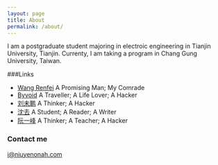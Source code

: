 ```yaml
---
layout: page
title: About
permalink: /about/
---
```



I am a postgraduate student majoring in electroic engineering in Tianjin University, Tianjin. Currenty, I am taking a program in Chang Gung University, Taiwan.


###Links

+ [Wang Renfei](http://renfeiwang.com)  A Promising Man; My Comrade
+ [Byvoid](https://www.byvoid.com) A Traveller; A Life Lover; A Hacker
+ [刘未鹏](http://mindhacks.cn) A Thinker; A Hacker
+ [沈去](http://www.douban.com/people/SHENCHIFENG/) A Student; A Reader; A Writer
+ [阮一峰](http://www.ruanyifeng.com/blog/) A Thinker; A Teacher; A Hacker

### Contact me

[i@niuyenonah.com](mailto:i@niuyenoah.com)

